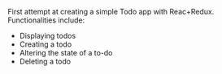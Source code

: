 First attempt at creating a simple Todo app with Reac+Redux.
Functionalities include:
- Displaying todos
- Creating a todo
- Altering the state of a to-do
- Deleting a todo